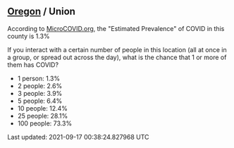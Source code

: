 
## [Oregon](/united-states/oregon) / Union

According to [MicroCOVID.org](http://microcovid.org),
the "Estimated Prevalence" of COVID in this county is 1.3%

If you interact with a certain number of people in this location
(all at once in a group, or spread out across the day), what is the chance that
1 or more of them has COVID?

- 1 person: 1.3%
- 2 people: 2.6%
- 3 people: 3.9%
- 5 people: 6.4%
- 10 people: 12.4%
- 25 people: 28.1%
- 100 people: 73.3%

Last updated: 2021-09-17 00:38:24.827968 UTC
